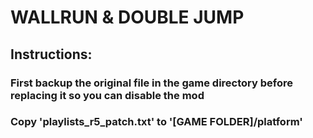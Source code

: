 # WALLRUN & DOUBLE JUMP

## Instructions:

### First backup the original file in the game directory before replacing it so you can disable the mod

### Copy 'playlists_r5_patch.txt' to '[GAME FOLDER]/platform'